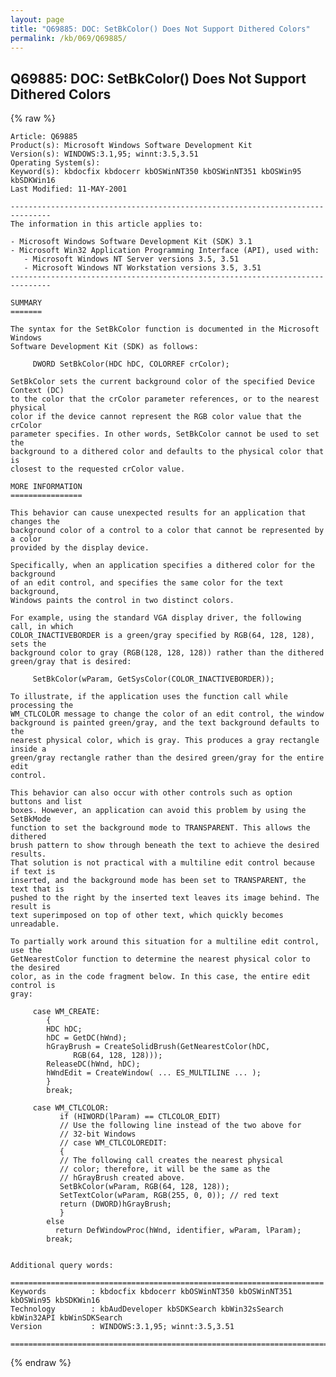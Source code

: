 ```yaml
---
layout: page
title: "Q69885: DOC: SetBkColor() Does Not Support Dithered Colors"
permalink: /kb/069/Q69885/
---
```


## Q69885: DOC: SetBkColor() Does Not Support Dithered Colors

{% raw %}

	Article: Q69885
	Product(s): Microsoft Windows Software Development Kit
	Version(s): WINDOWS:3.1,95; winnt:3.5,3.51
	Operating System(s): 
	Keyword(s): kbdocfix kbdocerr kbOSWinNT350 kbOSWinNT351 kbOSWin95 kbSDKWin16
	Last Modified: 11-MAY-2001
	
	-------------------------------------------------------------------------------
	The information in this article applies to:
	
	- Microsoft Windows Software Development Kit (SDK) 3.1 
	- Microsoft Win32 Application Programming Interface (API), used with:
	   - Microsoft Windows NT Server versions 3.5, 3.51 
	   - Microsoft Windows NT Workstation versions 3.5, 3.51 
	-------------------------------------------------------------------------------
	
	SUMMARY
	=======
	
	The syntax for the SetBkColor function is documented in the Microsoft Windows
	Software Development Kit (SDK) as follows:
	
	     DWORD SetBkColor(HDC hDC, COLORREF crColor);
	
	SetBkColor sets the current background color of the specified Device Context (DC)
	to the color that the crColor parameter references, or to the nearest physical
	color if the device cannot represent the RGB color value that the crColor
	parameter specifies. In other words, SetBkColor cannot be used to set the
	background to a dithered color and defaults to the physical color that is
	closest to the requested crColor value.
	
	MORE INFORMATION
	================
	
	This behavior can cause unexpected results for an application that changes the
	background color of a control to a color that cannot be represented by a color
	provided by the display device.
	
	Specifically, when an application specifies a dithered color for the background
	of an edit control, and specifies the same color for the text background,
	Windows paints the control in two distinct colors.
	
	For example, using the standard VGA display driver, the following call, in which
	COLOR_INACTIVEBORDER is a green/gray specified by RGB(64, 128, 128), sets the
	background color to gray (RGB(128, 128, 128)) rather than the dithered
	green/gray that is desired:
	
	     SetBkColor(wParam, GetSysColor(COLOR_INACTIVEBORDER));
	
	To illustrate, if the application uses the function call while processing the
	WM_CTLCOLOR message to change the color of an edit control, the window
	background is painted green/gray, and the text background defaults to the
	nearest physical color, which is gray. This produces a gray rectangle inside a
	green/gray rectangle rather than the desired green/gray for the entire edit
	control.
	
	This behavior can also occur with other controls such as option buttons and list
	boxes. However, an application can avoid this problem by using the SetBkMode
	function to set the background mode to TRANSPARENT. This allows the dithered
	brush pattern to show through beneath the text to achieve the desired results.
	That solution is not practical with a multiline edit control because if text is
	inserted, and the background mode has been set to TRANSPARENT, the text that is
	pushed to the right by the inserted text leaves its image behind. The result is
	text superimposed on top of other text, which quickly becomes unreadable.
	
	To partially work around this situation for a multiline edit control, use the
	GetNearestColor function to determine the nearest physical color to the desired
	color, as in the code fragment below. In this case, the entire edit control is
	gray:
	
	     case WM_CREATE:
	        {
	        HDC hDC;
	        hDC = GetDC(hWnd);
	        hGrayBrush = CreateSolidBrush(GetNearestColor(hDC,
	              RGB(64, 128, 128)));
	        ReleaseDC(hWnd, hDC);
	        hWndEdit = CreateWindow( ... ES_MULTILINE ... );
	        }
	        break;
	
	     case WM_CTLCOLOR:
	           if (HIWORD(lParam) == CTLCOLOR_EDIT)
	           // Use the following line instead of the two above for
	           // 32-bit Windows
	           // case WM_CTLCOLOREDIT:
	           {
	           // The following call creates the nearest physical
	           // color; therefore, it will be the same as the
	           // hGrayBrush created above.
	           SetBkColor(wParam, RGB(64, 128, 128));
	           SetTextColor(wParam, RGB(255, 0, 0)); // red text
	           return (DWORD)hGrayBrush;
	           }
	        else
	          return DefWindowProc(hWnd, identifier, wParam, lParam);
	        break;
	
	
	Additional query words:
	
	======================================================================
	Keywords          : kbdocfix kbdocerr kbOSWinNT350 kbOSWinNT351 kbOSWin95 kbSDKWin16 
	Technology        : kbAudDeveloper kbSDKSearch kbWin32sSearch kbWin32API kbWinSDKSearch
	Version           : WINDOWS:3.1,95; winnt:3.5,3.51
	
	=============================================================================
	

{% endraw %}
